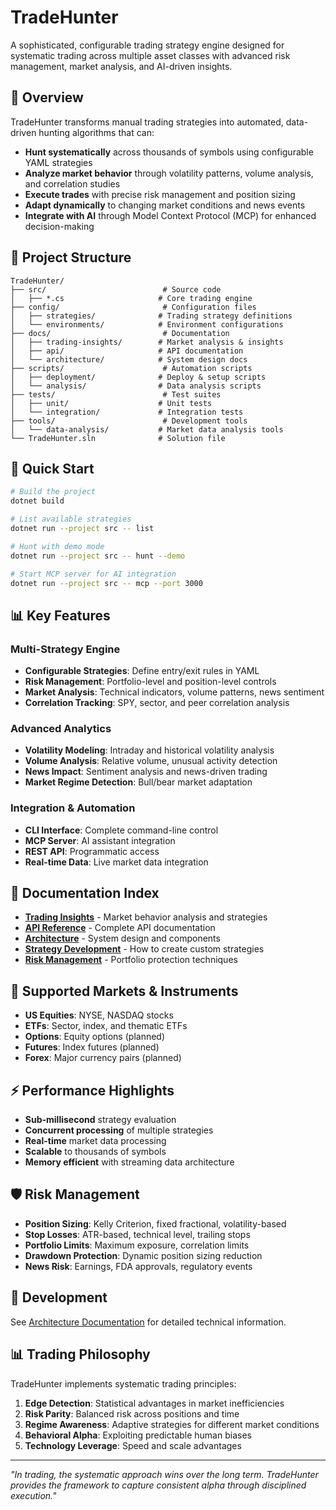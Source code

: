 # TradeHunter

A sophisticated, configurable trading strategy engine designed for systematic trading across multiple asset classes with advanced risk management, market analysis, and AI-driven insights.

## 🎯 Overview

TradeHunter transforms manual trading strategies into automated, data-driven hunting algorithms that can:
- **Hunt systematically** across thousands of symbols using configurable YAML strategies
- **Analyze market behavior** through volatility patterns, volume analysis, and correlation studies
- **Execute trades** with precise risk management and position sizing
- **Adapt dynamically** to changing market conditions and news events
- **Integrate with AI** through Model Context Protocol (MCP) for enhanced decision-making

## 📁 Project Structure

```
TradeHunter/
├── src/                          # Source code
│   ├── *.cs                     # Core trading engine
├── config/                       # Configuration files
│   ├── strategies/              # Trading strategy definitions
│   └── environments/            # Environment configurations
├── docs/                         # Documentation
│   ├── trading-insights/        # Market analysis & insights
│   ├── api/                     # API documentation
│   └── architecture/            # System design docs
├── scripts/                      # Automation scripts
│   ├── deployment/              # Deploy & setup scripts
│   └── analysis/                # Data analysis scripts
├── tests/                        # Test suites
│   ├── unit/                    # Unit tests
│   └── integration/             # Integration tests
├── tools/                        # Development tools
│   └── data-analysis/           # Market data analysis tools
└── TradeHunter.sln              # Solution file
```

## 🚀 Quick Start

```bash
# Build the project
dotnet build

# List available strategies
dotnet run --project src -- list

# Hunt with demo mode
dotnet run --project src -- hunt --demo

# Start MCP server for AI integration
dotnet run --project src -- mcp --port 3000
```

## 📊 Key Features

### Multi-Strategy Engine
- **Configurable Strategies**: Define entry/exit rules in YAML
- **Risk Management**: Portfolio-level and position-level controls
- **Market Analysis**: Technical indicators, volume patterns, news sentiment
- **Correlation Tracking**: SPY, sector, and peer correlation analysis

### Advanced Analytics
- **Volatility Modeling**: Intraday and historical volatility analysis
- **Volume Analysis**: Relative volume, unusual activity detection
- **News Impact**: Sentiment analysis and news-driven trading
- **Market Regime Detection**: Bull/bear market adaptation

### Integration & Automation
- **CLI Interface**: Complete command-line control
- **MCP Server**: AI assistant integration
- **REST API**: Programmatic access
- **Real-time Data**: Live market data integration

## 📖 Documentation Index

- **[Trading Insights](docs/trading-insights/)** - Market behavior analysis and strategies
- **[API Reference](docs/api/)** - Complete API documentation  
- **[Architecture](docs/architecture/)** - System design and components
- **[Strategy Development](docs/trading-insights/strategy-development.md)** - How to create custom strategies
- **[Risk Management](docs/trading-insights/risk-management.md)** - Portfolio protection techniques

## 🎯 Supported Markets & Instruments

- **US Equities**: NYSE, NASDAQ stocks
- **ETFs**: Sector, index, and thematic ETFs
- **Options**: Equity options (planned)
- **Futures**: Index futures (planned)
- **Forex**: Major currency pairs (planned)

## ⚡ Performance Highlights

- **Sub-millisecond** strategy evaluation
- **Concurrent processing** of multiple strategies
- **Real-time** market data processing
- **Scalable** to thousands of symbols
- **Memory efficient** with streaming data architecture

## 🛡️ Risk Management

- **Position Sizing**: Kelly Criterion, fixed fractional, volatility-based
- **Stop Losses**: ATR-based, technical level, trailing stops
- **Portfolio Limits**: Maximum exposure, correlation limits
- **Drawdown Protection**: Dynamic position sizing reduction
- **News Risk**: Earnings, FDA approvals, regulatory events

## 🔧 Development

See [Architecture Documentation](docs/architecture/) for detailed technical information.

## 📊 Trading Philosophy

TradeHunter implements systematic trading principles:
1. **Edge Detection**: Statistical advantages in market inefficiencies
2. **Risk Parity**: Balanced risk across positions and time
3. **Regime Awareness**: Adaptive strategies for different market conditions
4. **Behavioral Alpha**: Exploiting predictable human biases
5. **Technology Leverage**: Speed and scale advantages

---

*"In trading, the systematic approach wins over the long term. TradeHunter provides the framework to capture consistent alpha through disciplined execution."*